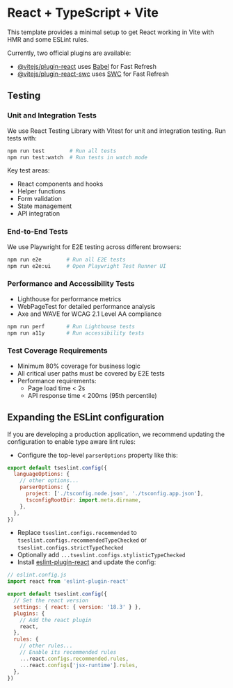 # React + TypeScript + Vite

This template provides a minimal setup to get React working in Vite with HMR and some ESLint rules.

Currently, two official plugins are available:

- [@vitejs/plugin-react](https://github.com/vitejs/vite-plugin-react/blob/main/packages/plugin-react/README.md) uses [Babel](https://babeljs.io/) for Fast Refresh
- [@vitejs/plugin-react-swc](https://github.com/vitejs/vite-plugin-react-swc) uses [SWC](https://swc.rs/) for Fast Refresh

## Testing

### Unit and Integration Tests
We use React Testing Library with Vitest for unit and integration testing. Run tests with:

```bash
npm run test        # Run all tests
npm run test:watch  # Run tests in watch mode
```

Key test areas:
- React components and hooks
- Helper functions
- Form validation
- State management
- API integration

### End-to-End Tests
We use Playwright for E2E testing across different browsers:

```bash
npm run e2e        # Run all E2E tests
npm run e2e:ui     # Open Playwright Test Runner UI
```

### Performance and Accessibility Tests
- Lighthouse for performance metrics
- WebPageTest for detailed performance analysis
- Axe and WAVE for WCAG 2.1 Level AA compliance

```bash
npm run perf       # Run Lighthouse tests
npm run a11y       # Run accessibility tests
```

### Test Coverage Requirements
- Minimum 80% coverage for business logic
- All critical user paths must be covered by E2E tests
- Performance requirements:
  - Page load time < 2s
  - API response time < 200ms (95th percentile)

## Expanding the ESLint configuration

If you are developing a production application, we recommend updating the configuration to enable type aware lint rules:

- Configure the top-level `parserOptions` property like this:

```js
export default tseslint.config({
  languageOptions: {
    // other options...
    parserOptions: {
      project: ['./tsconfig.node.json', './tsconfig.app.json'],
      tsconfigRootDir: import.meta.dirname,
    },
  },
})
```

- Replace `tseslint.configs.recommended` to `tseslint.configs.recommendedTypeChecked` or `tseslint.configs.strictTypeChecked`
- Optionally add `...tseslint.configs.stylisticTypeChecked`
- Install [eslint-plugin-react](https://github.com/jsx-eslint/eslint-plugin-react) and update the config:

```js
// eslint.config.js
import react from 'eslint-plugin-react'

export default tseslint.config({
  // Set the react version
  settings: { react: { version: '18.3' } },
  plugins: {
    // Add the react plugin
    react,
  },
  rules: {
    // other rules...
    // Enable its recommended rules
    ...react.configs.recommended.rules,
    ...react.configs['jsx-runtime'].rules,
  },
})
```
